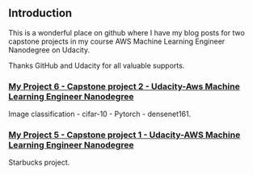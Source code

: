 ## Introduction

This is a wonderful place on github where I have my blog posts for two capstone projects in my course AWS Machine Learning Engineer Nanodegree on Udacity.

Thanks GitHub and Udacity for all valuable supports.


### [My Project 6 - Capstone project 2 - Udacity-Aws Machine Learning Engineer Nanodegree](https://ngandn18.github.io/intro/proj6.html)

Image classification - cifar-10 - Pytorch - densenet161.

### [My Project 5 - Capstone project 1 - Udacity-AWS Machine Learning Engineer Nanodegree](https://ngandn18.github.io/intro/proj_5.html)

Starbucks project.
